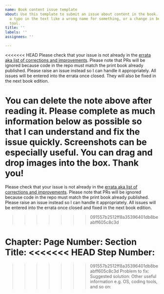 ```yaml
---
name: Book content issue template
about: Use this template to submit an issue about content in the book. For example,
  a typo in the text like a wrong name for something, or a change in behavior of a
  tool.
title: ''
labels: ''
assignees: ''

---
```


<<<<<<< HEAD
Please check that your issue is not already in the [errata aka list of corrections and improvements](https://github.com/markjprice/cs11dotnet7/blob/main/docs/errata/README.md). Please note that PRs will be ignored because code in the repo must match the print book already published. Please raise an issue instead so I can handle it appropriately. All issues will be entered into the errata once closed. They will also be fixed in the next book edition.

You can delete the note above after reading it. Please complete as much information below as possible so that I can understand and fix the issue quickly. Screenshots can be especially useful. You can drag and drop images into the box. Thank you! 
=======
Please check that your issue is not already in the [errata aka list of corrections and improvements](https://github.com/markjprice/apps-service-net7/blob/main/docs/errata/README.md). Please note that PRs will be ignored because code in the repo must match the print book already published. Please raise an issue instead so I can handle it appropriately. All issues will be entered into the errata once closed and fixed in the next book edition.
>>>>>>> 091557b2512ff8a35396401db8beabff605c8c3d

Chapter: 
Page Number: 
Section Title: 
<<<<<<< HEAD
Step Number: 
=======
>>>>>>> 091557b2512ff8a35396401db8beabff605c8c3d
Problem to fix: 
Suggested solution:
Other useful information e.g. OS, coding tools, and so on:
